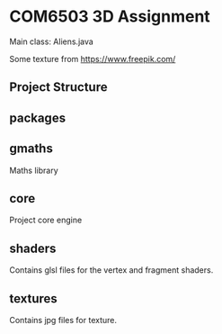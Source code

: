 # COM6503 3D Assignment

Main class: Aliens.java

Some texture from https://www.freepik.com/

## Project Structure


## packages


## gmaths
Maths library

## core
Project core engine

## shaders
Contains glsl files for the vertex and fragment shaders.

## textures
Contains jpg files for texture.

